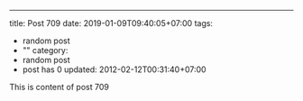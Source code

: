 ---
title: Post 709
date: 2019-01-09T09:40:05+07:00
tags:
  - random post
  - ""
category:
  - random post
  - post has 0
updated: 2012-02-12T00:31:40+07:00

This is content of post 709